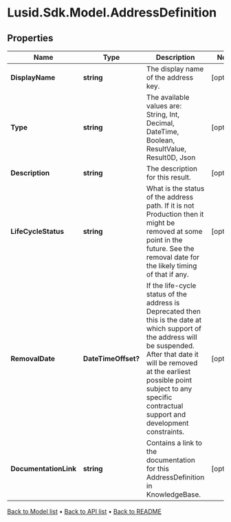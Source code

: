 # Lusid.Sdk.Model.AddressDefinition

## Properties

Name | Type | Description | Notes
------------ | ------------- | ------------- | -------------
**DisplayName** | **string** | The display name of the address key. | [optional] 
**Type** | **string** | The available values are: String, Int, Decimal, DateTime, Boolean, ResultValue, Result0D, Json | [optional] 
**Description** | **string** | The description for this result. | [optional] 
**LifeCycleStatus** | **string** | What is the status of the address path. If it is not Production then it might be removed at some point in the future.  See the removal date for the likely timing of that if any. | [optional] 
**RemovalDate** | **DateTimeOffset?** | If the life-cycle status of the address is Deprecated then this is the date at which support of the address will be suspended.  After that date it will be removed at the earliest possible point subject to any specific contractual support and development constraints. | [optional] 
**DocumentationLink** | **string** | Contains a link to the documentation for this AddressDefinition in KnowledgeBase. | [optional] 

[Back to Model list](../README.md#documentation-for-models) &#8226; [Back to API list](../README.md#documentation-for-api-endpoints) &#8226; [Back to README](../README.md)

